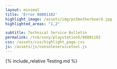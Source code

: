 ```yaml
---
layout: minimal
title: 'Error 80801102'
highlight_image: /assets/img/ps5motherboard.jpg
highlighted_areas: "1,2" 

subtitle: Technical Service Bulletin
permalink: /tsb/sony/playstation5/80801102
css: /assets/css/highlight_page.css
js: /assets/js/consoleservicetool.js
---
```


{% include_relative Testing.md %}